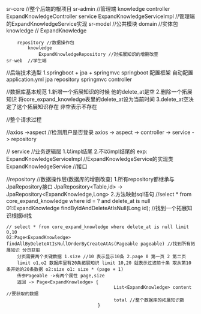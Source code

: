 sr-core //整个后端的根项目
    sr-admin //管理端
        knowledge
            controller
                ExpandKnowledgeController
            service
                ExpandKnowledgeServiceImpl //管理端的ExpandKnowledgeService实现
    sr-model //公共模块
        domain //实体包
            knowledge //
                ExpandKnowledge

        repository //数据操作包
            knowledge
                ExpandKnowledgeRepository //对拓展知识的增删改查
    sr-web  //学生端


//后端技术选型 1.springboot + jpa + springmvc
springboot 配置框架 自动配置 application.yml
jpa repository
springmvc controller


//数据库基本规范
1.新增一个拓展知识的时候 他的delete_at是空
2.删除一个拓展知识 将core_expand_knowledge表里的delete_at设为当前时间
3.delete_at空决定了这个拓展知识存在 非空表示不存在




//整个请求过程

//axios ->aspect //检测用户是否登录
axios -> aspect -> controller -> service -> repository


// service  //业务逻辑层
1.以impl结尾
2.不以impl结尾的
exp:
ExpandKnowledgeServiceImpl //ExpandKnowledgeService的实现类
 ExpandKnowledgeService //接口

 //repository  //数据操作层(数据库的增删改查)
1.所有repository都继承与JpaRepository接口
JpaRepository<Table,id> -> JpaRepository<ExpandKnowledge,Long>
2.方法映射sql语句
    //select * from core_expand_knowledge where id = ? and delete_at is null
    01:ExpandKnowledge findByIdAndDeleteAtIsNull(Long id); //找到一个拓展知识根据id找

    // select * from core_expand_knowledge where delete_at is null limit 0,10
    02:Page<ExpandKnowledge> findAllByDeleteAtIsNullOrderByCreateAtAs(Pageable pageable) //找到所有拓展知识 分页获取
        分页需要两个关键数据 1.size //10 表示显示10条 2.page 0 第一页 2 第二页
        limit o1,o2 数据库里有20条拓展知识 limit 10,20 就表示过滤前十条 取从第10条开始的20条数据 o2:size o1: size * (page + 1)
        传参Pageable ->有两个属性 page,size
        返回 -> Page<ExpandKnowledge> {
                                            List<ExpandKnowledge> content //要获取的数据
                                            total //整个数据库的拓展知识数
                                      }




